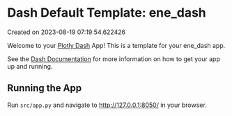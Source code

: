 # Dash Default Template: ene_dash

Created on 2023-08-19 07:19:54.622426

Welcome to your [Plotly Dash](https://plotly.com/dash/) App! This is a template for your ene_dash app.

See the [Dash Documentation](https://dash.plotly.com/introduction) for more information on how to get your app up and running.

## Running the App

Run `src/app.py` and navigate to http://127.0.0.1:8050/ in your browser.